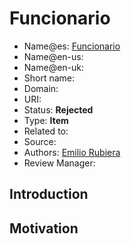# Funcionario

* Name@es: [Funcionario]() 
* Name@en-us:
* Name@en-uk:
* Short name:  
* Domain: 
* URI: 
* Status: **Rejected**
* Type: **Item**
* Related to:
* Source: 
* Authors:  [Emilio Rubiera](https://github.com/spitxa)
* Review Manager:

## Introduction



## Motivation

